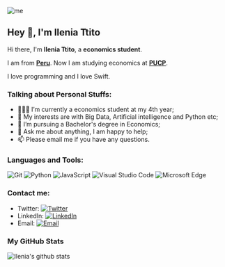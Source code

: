 ![me](https://github.com/L1cardo/L1cardo/raw/master/assets/me.gif)

## Hey 👋, I'm Ilenia Ttito 

Hi there, I'm **Ilenia Ttito**, a **economics student**.

I am from **[Peru](https://es.wikipedia.org/wiki/Per%C3%BA)**. Now I am studying economics at **[PUCP](https://es.wikipedia.org/wiki/Pontificia_Universidad_Cat%C3%B3lica_del_Per%C3%BA)**.

I love programming and I love Swift.

### Talking about Personal Stuffs:

- 👨🏽‍💻 I’m currently a economics student at my 4th year; 
- 🤔 My interests are with Big Data, Artificial intelligence and Python etc;
- 💼 I’m pursuing a Bachelor's degree in Economics;
- 💬 Ask me about anything, I am happy to help;
- 📫 Please email me if you have any questions.

### Languages and Tools:

![Git](https://img.shields.io/badge/Git-F05032?style=flat-square&logo=Git&logoColor=white)
![Python](https://img.shields.io/badge/Python-3776AB?style=flat-square&logo=Python&logoColor=white)
![JavaScript](https://img.shields.io/badge/JavaScript-F7DF1E?style=flat-square&logo=JavaScript&logoColor=white)
![Visual Studio Code](https://img.shields.io/badge/Visual_Studio_Code-007ACC?style=flat-square&logo=Visual-Studio-Code&logoColor=white)
![Microsoft Edge](https://img.shields.io/badge/Microsoft_Edge-0078D7?style=flat-square&logo=Microsoft-Edge&logoColor=white)

### Contact me:

- Twitter: [![Twitter](https://img.shields.io/badge/@IleniaTc-1DA1F2?style=flat-square&logo=twitter&logoColor=white)](https://twitter.com/IleniaTc) 
- LinkedIn: [![LinkedIn](https://img.shields.io/badge/@IleniaTtito-E6162D?style=flat-square&logo=sina-weibo&logoColor=white)](https://www.linkedin.com/in/ilenia-alejandra-ttito-collantes-4548831b7/)
- Email: [![Email](https://img.shields.io/badge/ilenia.ttito@pucp.edu.pe-D14836?style=flat-square&logo=gmail&logoColor=white)](mailto:ilenia.ttito@pucp.edu.pe)

### My GitHub Stats

![Ilenia's github stats](https://github-readme-stats.vercel.app/api?username=ILe2014&show_icons=true)

